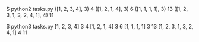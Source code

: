 
$ python2 tasks.py 
([1, 2, 3, 4], 3)
4
([1, 2, 1, 4], 3)
6
([1, 1, 1, 1], 3)
13
([1, 2, 3, 1, 3, 2, 4, 1], 4)
11

$ python3 tasks.py 
[1, 2, 3, 4] 3
4
[1, 2, 1, 4] 3
6
[1, 1, 1, 1] 3
13
[1, 2, 3, 1, 3, 2, 4, 1] 4
11
